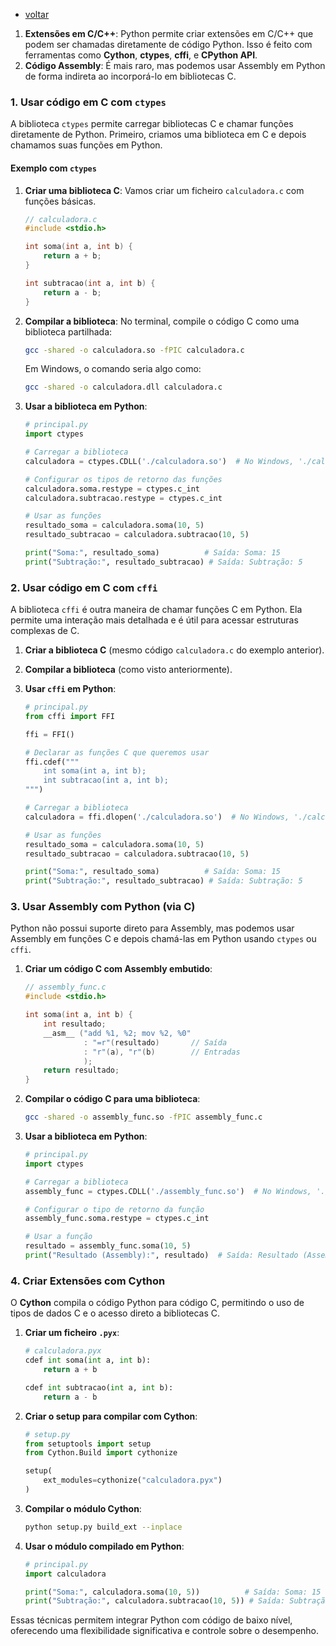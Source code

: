 - [voltar](https://github.com/0joseDark/modules/blob/main/README.md)
1. **Extensões em C/C++**: Python permite criar extensões em C/C++ que podem ser chamadas diretamente de código Python. Isso é feito com ferramentas como **Cython**, **ctypes**, **cffi**, e **CPython API**.
2. **Código Assembly**: É mais raro, mas podemos usar Assembly em Python de forma indireta ao incorporá-lo em bibliotecas C.

### 1. Usar código em C com `ctypes`

A biblioteca `ctypes` permite carregar bibliotecas C e chamar funções diretamente de Python. Primeiro, criamos uma biblioteca em C e depois chamamos suas funções em Python.

#### Exemplo com `ctypes`

1. **Criar uma biblioteca C**: Vamos criar um ficheiro `calculadora.c` com funções básicas.

   ```c
   // calculadora.c
   #include <stdio.h>

   int soma(int a, int b) {
       return a + b;
   }

   int subtracao(int a, int b) {
       return a - b;
   }
   ```

2. **Compilar a biblioteca**: No terminal, compile o código C como uma biblioteca partilhada:

   ```bash
   gcc -shared -o calculadora.so -fPIC calculadora.c
   ```

   Em Windows, o comando seria algo como:

   ```bash
   gcc -shared -o calculadora.dll calculadora.c
   ```

3. **Usar a biblioteca em Python**:

   ```python
   # principal.py
   import ctypes

   # Carregar a biblioteca
   calculadora = ctypes.CDLL('./calculadora.so')  # No Windows, './calculadora.dll'

   # Configurar os tipos de retorno das funções
   calculadora.soma.restype = ctypes.c_int
   calculadora.subtracao.restype = ctypes.c_int

   # Usar as funções
   resultado_soma = calculadora.soma(10, 5)
   resultado_subtracao = calculadora.subtracao(10, 5)

   print("Soma:", resultado_soma)          # Saída: Soma: 15
   print("Subtração:", resultado_subtracao) # Saída: Subtração: 5
   ```

### 2. Usar código em C com `cffi`

A biblioteca `cffi` é outra maneira de chamar funções C em Python. Ela permite uma interação mais detalhada e é útil para acessar estruturas complexas de C.

1. **Criar a biblioteca C** (mesmo código `calculadora.c` do exemplo anterior).

2. **Compilar a biblioteca** (como visto anteriormente).

3. **Usar `cffi` em Python**:

   ```python
   # principal.py
   from cffi import FFI

   ffi = FFI()

   # Declarar as funções C que queremos usar
   ffi.cdef("""
       int soma(int a, int b);
       int subtracao(int a, int b);
   """)

   # Carregar a biblioteca
   calculadora = ffi.dlopen('./calculadora.so')  # No Windows, './calculadora.dll'

   # Usar as funções
   resultado_soma = calculadora.soma(10, 5)
   resultado_subtracao = calculadora.subtracao(10, 5)

   print("Soma:", resultado_soma)          # Saída: Soma: 15
   print("Subtração:", resultado_subtracao) # Saída: Subtração: 5
   ```

### 3. Usar Assembly com Python (via C)

Python não possui suporte direto para Assembly, mas podemos usar Assembly em funções C e depois chamá-las em Python usando `ctypes` ou `cffi`.

1. **Criar um código C com Assembly embutido**:

   ```c
   // assembly_func.c
   #include <stdio.h>

   int soma(int a, int b) {
       int resultado;
       __asm__ ("add %1, %2; mov %2, %0"
                : "=r"(resultado)       // Saída
                : "r"(a), "r"(b)        // Entradas
                );
       return resultado;
   }
   ```

2. **Compilar o código C para uma biblioteca**:

   ```bash
   gcc -shared -o assembly_func.so -fPIC assembly_func.c
   ```

3. **Usar a biblioteca em Python**:

   ```python
   # principal.py
   import ctypes

   # Carregar a biblioteca
   assembly_func = ctypes.CDLL('./assembly_func.so')  # No Windows, './assembly_func.dll'

   # Configurar o tipo de retorno da função
   assembly_func.soma.restype = ctypes.c_int

   # Usar a função
   resultado = assembly_func.soma(10, 5)
   print("Resultado (Assembly):", resultado)  # Saída: Resultado (Assembly): 15
   ```

### 4. Criar Extensões com Cython

O **Cython** compila o código Python para código C, permitindo o uso de tipos de dados C e o acesso direto a bibliotecas C.

1. **Criar um ficheiro `.pyx`**:

   ```python
   # calculadora.pyx
   cdef int soma(int a, int b):
       return a + b

   cdef int subtracao(int a, int b):
       return a - b
   ```

2. **Criar o setup para compilar com Cython**:

   ```python
   # setup.py
   from setuptools import setup
   from Cython.Build import cythonize

   setup(
       ext_modules=cythonize("calculadora.pyx")
   )
   ```

3. **Compilar o módulo Cython**:

   ```bash
   python setup.py build_ext --inplace
   ```

4. **Usar o módulo compilado em Python**:

   ```python
   # principal.py
   import calculadora

   print("Soma:", calculadora.soma(10, 5))          # Saída: Soma: 15
   print("Subtração:", calculadora.subtracao(10, 5)) # Saída: Subtração: 5
   ```

Essas técnicas permitem integrar Python com código de baixo nível, oferecendo uma flexibilidade significativa e controle sobre o desempenho.
